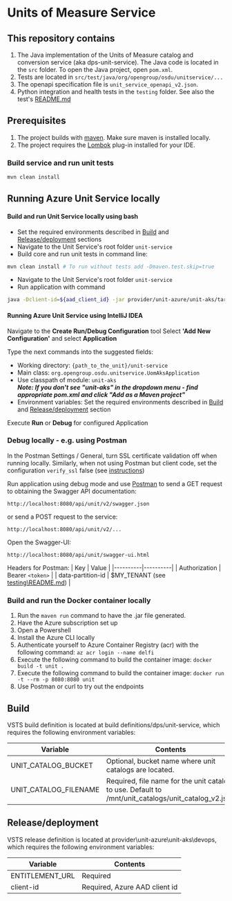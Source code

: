 # Units of Measure Service

## This repository contains 
1. The Java implementation of the Units of Measure catalog and conversion service (aka dps-unit-service). The Java code is located in the ```src``` folder. To open the Java project, open ```pom.xml```.
1. Tests are located in ```src/test/java/org/opengroup/osdu/unitservice/...```
1. The openapi specification file is `unit_service_openapi_v2.json`.
1. Python integration and health tests in the ```testing``` folder. 
See also the test's [README.md](testing/README.md)

## Prerequisites
1. The project builds with [maven](https://maven.apache.org/). Make sure maven is installed locally.
1. The project requires the [Lombok](https://projectlombok.org/) plug-in installed for your IDE.

### Build service and run unit tests

```sh
mvn clean install
```

## Running Azure Unit Service locally
#### Build and run Unit Service locally using bash
- Set the required environments described in [Build](##Build) and [Release/deployment](##Release/deployment) sections
- Navigate to the Unit Service's root folder ```unit-service``` 
- Build core and run unit tests in command line:
```bash
mvn clean install # To run without tests add -Dmaven.test.skip=true
```
- Navigate to the Unit Service's root folder ```unit-service``` 
- Run application with command
```bash
java -Dclient-id=${aad_client_id} -jar provider/unit-azure/unit-aks/target/unit-aks-1.0.0.jar
```

#### Running Azure Unit Service using IntelliJ IDEA
Navigate to the **Create Run/Debug Configuration** tool
Select **'Add New Configuration'** and select **Application**

Type the next commands into the suggested fields: 
- Working directory: ```{path_to_the_unit}/unit-service``` 
- Main class: ```org.opengroup.osdu.unitservice.UomAksApplication``` 
- Use classpath of module:  ```unit-aks```  
***Note: If you don't see "unit-aks" in the dropdown menu - find appropriate pom.xml and click "Add as a Maven project"***
- Environment variables: Set the required environments described in [Build](##Build) and [Release/deployment](##Release/deployment) section

Execute **Run** or **Debug** for configured Application


### Debug locally - e.g. using Postman
In the Postman Settings / General, turn SSL certificate validation off when running locally.
Similarly, when not using Postman but client code, set the configuration  ```verify_ssl``` false (see [instructions](https://github.com/swagger-api/swagger-codegen/issues/7778))

Run application using debug mode and use [Postman](https://www.getpostman.com/)
to send a GET request to obtaining the Swagger API documentation:
```
http://localhost:8080/api/unit/v2/swagger.json
```
or send a POST request to the service:
```
http://localhost:8080/api/unit/v2/...
```
Open the Swagger-UI:
```
http://localhost:8080/api/unit/swagger-ui.html
```

Headers for Postman:
| Key | Value |
|----------|----------|
| Authorization | Bearer `<token>` |
| data-partition-id | $MY_TENANT (see [testing\README.md](testing/README.md)) |

### Build and run the Docker container locally
1. Run the `maven run` command to have the .jar file generated.
1. Have the Azure subscription set up 
1. Open a Powershell
1. Install the Azure CLI locally
1. Authenticate yourself to Azure Container Registry (acr) with the following command:
```az acr login --name delfi```
1. Execute the following command to build the container image:
```docker build -t unit .```
1. Execute the following command to build the container image:
```docker run -t --rm -p 8080:8080 unit```
1. Use Postman or curl to try out the endpoints


## Build
VSTS build definition is located at build definitions/dps/unit-service, which 
requires the following environment variables:

| Variable | Contents |
|----------|----------|
| UNIT_CATALOG_BUCKET | Optional, bucket name where unit catalogs are located. |
| UNIT_CATALOG_FILENAME | Required, file name for the unit catalog to use. Default to /mnt/unit_catalogs/unit_catalog_v2.json |

## Release/deployment
VSTS release definition is located at provider\unit-azure\unit-aks\devops, which 
requires the following environment variables:

| Variable | Contents |
|----------|----------|
| ENTITLEMENT_URL | Required |
| client-id | Required, Azure AAD client id |